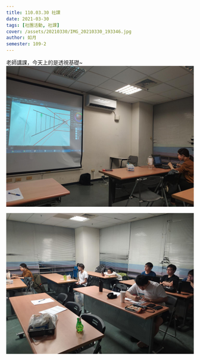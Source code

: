 ```yaml
---
title: 110.03.30 社課
date: 2021-03-30
tags: [社團活動, 社課]
cover: /assets/20210330/IMG_20210330_193346.jpg
author: 如月
semester: 109-2
---
```


老師講課，今天上的是透視基礎~
![IMG_20210330_193346.jpg](/assets/20210330/IMG_20210330_193346.jpg)

![IMG_20210330_193533.jpg](/assets/20210330/IMG_20210330_193533.jpg)

